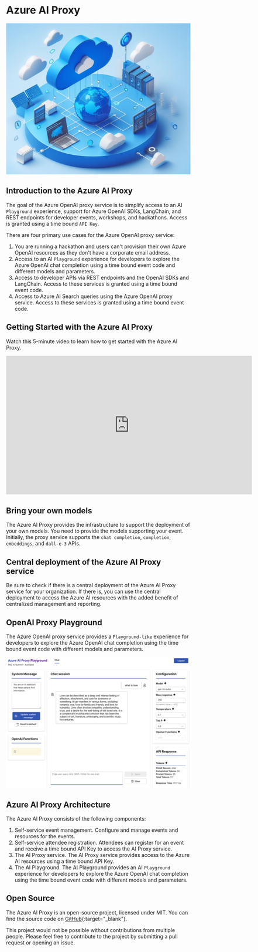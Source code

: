 # Azure AI Proxy

![](media/openai_proxy_banner.jpeg)

## Introduction to the Azure AI Proxy

The goal of the Azure OpenAI proxy service is to simplify access to an AI `Playground` experience, support for Azure OpenAI SDKs, LangChain, and REST endpoints for developer events, workshops, and hackathons. Access is granted using a time bound `API Key`.

There are four primary use cases for the Azure OpenAI proxy service:

1. You are running a hackathon and users can't provision their own Azure OpenAI resources as they don't have a corporate email address.
1. Access to an AI `Playground` experience for developers to explore the Azure OpenAI chat completion using a time bound event code and different models and parameters.
1. Access to developer APIs via REST endpoints and the OpenAI SDKs and LangChain. Access to these services is granted using a time bound event code.
1. Access to Azure AI Search queries using the Azure OpenAI proxy service. Access to these services is granted using a time bound event code.

## Getting Started with the Azure AI Proxy

Watch this 5-minute video to learn how to get started with the Azure AI Proxy.

<iframe width="672" height="378" src="https://www.youtube.com/embed/x9N1qivjlfw?si=tdgJv9bDAUabpnPt" title="YouTube video player" frameborder="0" allow="accelerometer; autoplay; clipboard-write; encrypted-media; gyroscope; picture-in-picture; web-share" referrerpolicy="strict-origin-when-cross-origin" allowfullscreen></iframe>

## Bring your own models

The Azure AI Proxy provides the infrastructure to support the deployment of your own models. You need to provide the models supporting your event. Initially, the proxy service supports the `chat completion`, `completion`, `embeddings`, and `dall-e-3` APIs.

## Central deployment of the Azure AI Proxy service

Be sure to check if there is a central deployment of the Azure AI Proxy service for your organization. If there is, you can use the central deployment to access the Azure AI resources with the added benefit of centralized management and reporting.

## OpenAI Proxy Playground

The Azure OpenAI proxy service provides a `Playground-like` experience for developers to explore the Azure OpenAI chat completion using the time bound event code with different models and parameters.

![OpenAI Proxy Playground](media/openai_proxy_playground.png)

## Azure AI Proxy Architecture

The Azure AI Proxy consists of the following components:

1. Self-service event management. Configure and manage events and resources for the events.
1. Self-service attendee registration. Attendees can register for an event and receive a time bound API Key to access the AI Proxy service.
1. The AI Proxy service. The AI Proxy service provides access to the Azure AI resources using a time bound API Key.
1. The AI Playground. The AI Playground provides an AI `Playground` experience for developers to explore the Azure OpenAI chat completion using the time bound event code with different models and parameters.

## Open Source

The Azure AI Proxy is an open-source project, licensed under MIT. You can find the source code on [GitHub](https://github.com/microsoft/azure-openai-service-proxy){:target="_blank"}.

This project would not be possible without contributions from multiple people. Please feel free to contribute to the project by submitting a pull request or opening an issue.
